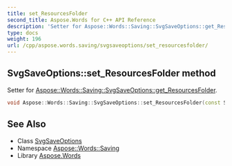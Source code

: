 ```yaml
---
title: set_ResourcesFolder
second_title: Aspose.Words for C++ API Reference
description: 'Setter for Aspose::Words::Saving::SvgSaveOptions::get_ResourcesFolder.'
type: docs
weight: 196
url: /cpp/aspose.words.saving/svgsaveoptions/set_resourcesfolder/
---
```

## SvgSaveOptions::set_ResourcesFolder method


Setter for [Aspose::Words::Saving::SvgSaveOptions::get_ResourcesFolder](../get_resourcesfolder/).

```cpp
void Aspose::Words::Saving::SvgSaveOptions::set_ResourcesFolder(const System::String &value)
```

## See Also

* Class [SvgSaveOptions](../)
* Namespace [Aspose::Words::Saving](../../)
* Library [Aspose.Words](../../../)
